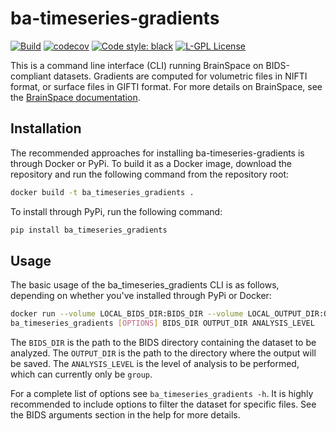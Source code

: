 # ba-timeseries-gradients

[![Build](https://github.com/cmi-dair/ba-timeseries-gradients/actions/workflows/test.yaml/badge.svg?branch=main)](https://github.com/cmi-dair/ba-timeseries-gradients/actions/workflows/test.yaml?query=branch%3Amain)
[![codecov](https://codecov.io/gh/cmi-dair/ba-timeseries-gradients/branch/main/graph/badge.svg?token=22HWWFWPW5)](https://codecov.io/gh/cmi-dair/ba-timeseries-gradients)
[![Code style: black](https://img.shields.io/badge/code%20style-black-000000.svg)](https://github.com/psf/black)
[![L-GPL License](https://img.shields.io/badge/license-L--GPL-blue.svg)](LICENSE)

This is a command line interface (CLI) running BrainSpace on BIDS-compliant datasets. Gradients are computed for volumetric files in NIFTI format, or surface files in GIFTI format. For more details on BrainSpace, see the [BrainSpace documentation](https://brainspace.readthedocs.io/en/latest/).

## Installation

The recommended approaches for installing ba-timeseries-gradients is through Docker or PyPi. To build it as a Docker image, download the repository and run the following command from the repository root:

```bash
docker build -t ba_timeseries_gradients .
```

To install through PyPi, run the following command:

```bash
pip install ba_timeseries_gradients
```

## Usage

The basic usage of the ba_timeseries_gradients CLI is as follows, depending on whether you've installed through PyPi or Docker:

```bash
docker run --volume LOCAL_BIDS_DIR:BIDS_DIR --volume LOCAL_OUTPUT_DIR:OUTPUT_DIR ba_timeseries_gradients [OPTIONS] BIDS_DIR OUTPUT_DIR ANALYSIS_LEVEL
ba_timeseries_gradients [OPTIONS] BIDS_DIR OUTPUT_DIR ANALYSIS_LEVEL
```

The `BIDS_DIR` is the path to the BIDS directory containing the dataset to be analyzed. The `OUTPUT_DIR` is the path to the directory where the output will be saved. The `ANALYSIS_LEVEL` is the level of analysis to be performed, which can currently only be `group`.

For a complete list of options see `ba_timeseries_gradients -h`. It is highly recommended to include options to filter the dataset for specific files. See the BIDS arguments section in the help for more details.
